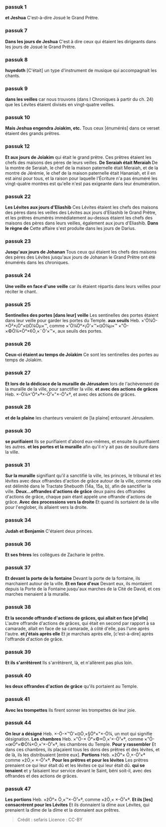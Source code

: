 
### passuk 1
<b>et Jeshua</b> C'est-à-dire Josué le Grand Prêtre. 

### passuk 7
<b>Dans les jours de Jeshua</b> C'est à dire ceux qui étaient les dirigeants dans les jours de Josué le Grand Prêtre. 

### passuk 8
<b>huyedoth</b> [C'était] un type d'instrument de musique qui accompagnait les chants. 

### passuk 9
<b>dans les veilles</b> car nous trouvons (dans I Chroniques à partir du ch. 24) que les Lévites étaient divisés en vingt-quatre veilles. 

### passuk 10
<b>Mais Jeshua engendra Joiakim, etc.</b> Tous ceux [énumérés] dans ce verset étaient des grands prêtres. 

### passuk 12
<b>Et aux jours de Joïakim</b> qui était le grand prêtre. Ces prêtres étaient les chefs des maisons des pères de leurs veilles. 
<b>De Seraiah était Meraiah</b> De la montre de Seraiah, le chef de la maison paternelle était Meraiah, et de la montre de Jérémie, le chef de la maison paternelle était Hananiah, et il en est ainsi pour tous, et la raison pour laquelle l'Écriture n'a pas énuméré les vingt-quatre montres est qu'elle n'est pas exigeante dans leur énumération. 

### passuk 22
<b>Les Lévites aux jours d'Eliashib</b> Ces Lévites étaient les chefs des maisons des pères dans les veilles des Lévites aux jours d'Eliashib le Grand Prêtre, et les prêtres énumérés immédiatement au-dessus étaient les chefs des maisons des pères dans leurs veilles, également aux jours d'Eliashib. 
<b>Dans le règne de</b> Cette affaire s'est produite dans les jours de Darius. 

### passuk 23
<b>Jusqu'aux jours de Johanan</b> Tous ceux qui étaient les chefs des maisons des pères des Lévites jusqu'aux jours de Johanan le Grand Prêtre ont été énumérés dans les chroniques. 

### passuk 24
<b>Une veille en face d'une veille</b> car ils étaient répartis dans leurs veilles pour réciter le chant. 

### passuk 25
<b>Sentinelles des portes [dans leur] veille</b> Les sentinelles des portes étaient dans leur veille pour garder les portes du Temple. 
<b>aux seuils</b> Heb. ×'Ö¼Ö-×Ö²×¡Ö"×¤Ö¼Öµ×™, comme ×'Ö¼Ö°×¡Ö'×™×¤Ö¼µ×™ ×"Ö-×©Ö¼×Ö°×¢Ö¸×¨Ö'×™×, aux seuils des portes. 

### passuk 26
<b>Ceux-ci étaient au temps de Joïakim</b> Ce sont les sentinelles des portes au temps de Joïakim. 

### passuk 27
<b>Et lors de la dédicace de la muraille de Jérusalem</b> lors de l'achèvement de la muraille de la ville, pour sanctifier la ville. 
<b>et avec des actions de grâces</b> Heb. ×-Ö¼×'Ö°×ª×-Ö¹×"×-Ö¹×ª, et avec des actions de grâces. 

### passuk 28
<b>et de la plaine</b> les chanteurs venaient de [la plaine] entourant Jérusalem. 

### passuk 30
<b>se purifiaient</b> Ils se purifiaient d'abord eux-mêmes, et ensuite ils purifiaient les autres. 
<b>et les portes et la muraille</b> afin qu'il n'y ait pas de souillure dans la ville. 

### passuk 31
<b>Sur la muraille</b> signifiant qu'il a sanctifié la ville, les princes, le tribunal et les lévites avec deux offrandes d'action de grâce autour de la ville, comme cela est délimité dans le Tractate Shebuoth (14a, 15a, b), afin de sanctifier la ville. 
<b>Deux...offrandes d'actions de grâce</b> deux pains des offrandes d'actions de grâce, chaque pain étant appelé une offrande d'actions de grâce. 
<b>Avec des processions vers la droite</b> Et quand ils sortaient de la ville pour l'englober, ils allaient vers la droite. 

### passuk 34
<b>Judah et Benjamin</b> C'étaient deux princes. 

### passuk 36
<b>Et ses frères</b> les collègues de Zacharie le prêtre. 

### passuk 37
<b>Et devant la porte de la fontaine</b> Devant la porte de la fontaine, ils marchaient autour de la ville. 
<b>Et en face d'eux</b> Devant eux, ils montaient depuis la Porte de la Fontaine jusqu'aux marches de la Cité de David, et ces marches menaient à la muraille. 

### passuk 38
<b>Et la seconde offrande d'actions de grâces, qui allait en face [d'elle]</b> L'autre offrande d'actions de grâces, qui était en second par rapport à sa camarade, allait en face de sa camarade, à côté d'elle, pas l'une après l'autre. 
<b>et j'étais après elle</b> Et je marchais après elle, [c'est-à-dire] après l'offrande d'action de grâce. 

### passuk 39
<b>Et ils s'arrêtèrent</b> Ils s'arrêtèrent, là, et n'allèrent pas plus loin. 

### passuk 40
<b>les deux offrandes d'action de grâce</b> qu'ils portaient au Temple. 

### passuk 41
<b>Avec les trompettes</b> Ils firent sonner les trompettes de leur joie. 

### passuk 44
<b>On leur a désigné</b> Heb. ×-Ö-×™Ö'×¤Ö¸×§Ö°×"×-Ö¼, un mot qui signifie désignation. 
<b>Les chambres</b> Heb. ×"Ö-× Ö°×©×Ö¸×'×-Ö¹×ª, comme ×"Ö-×œÖ°×©Ö¼×Ö¸×'×-Ö¹×ª, les chambres du Temple. 
<b>Pour y rassembler</b> Et dans ces chambres, ils plaçaient tous les dons des prêtres et des lévites, et de là, ils les distribuaient [entre eux]. 
<b>Portions</b> Heb. ×žÖ°× Ö¸×-Ö¹×ª comme ×žÖ¸× ×-Ö¹×ª. 
<b>Pour les prêtres et pour les lévites</b> Les prêtres prenaient ce qui leur était dû et les lévites ce qui leur était dû. 
<b>qui se tenaient</b> et y faisaient leur service devant le Saint, béni soit-il, avec des offrandes et des actions de grâces. 

### passuk 47
<b>Les portions</b> Heb. ×žÖ°× Ö¸×™×-Ö¹×ª, comme ×žÖ¸× ×-Ö¹×ª. 
<b>Et ils [les] consacrèrent pour les Lévites</b> Et ils donnaient la dîme aux Lévites, qui prenaient la dîme de la dîme et la donnaient aux prêtres. 

>Crédit : sefaris
>Licence : CC-BY